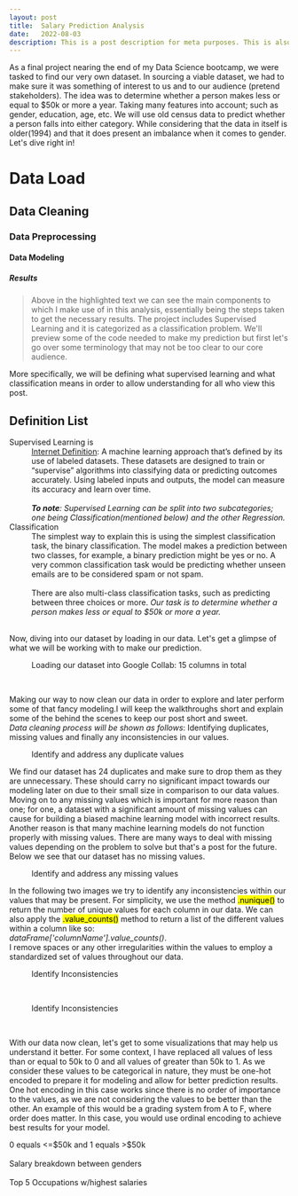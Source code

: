 ```yaml
---
layout: post
title:  Salary Prediction Analysis
date:   2022-08-03
description: This is a post description for meta purposes. This is also the excerpt of the article that shows up on the index/home page. Change this in the post YAML.
---
```


<p class="intro"><span class="dropcap">As</span> a final project nearing the end of my Data Science bootcamp, we were tasked to find our very own dataset. In sourcing a viable dataset, we had to make sure it was something of interest to us and to our audience (pretend stakeholders). The idea was to determine whether a person makes less or equal to $50k or more a year. Taking many features into account; such as gender, education, age, etc. We will use old census data to predict whether a person falls into either category. While considering that the data in itself is older(1994) and that it does present an imbalance when it comes to gender. Let's dive right in!</p>

# Data Load

## Data Cleaning

### Data Preprocessing 

#### Data Modeling

##### Results


<blockquote>Above in the highlighted text we can see the main components to which I make use of in this analysis, essentially being the steps taken to get the necessary results. The project includes Supervised Learning and it is categorized as a classification problem. We'll preview some of the code needed to make my prediction but first let's go over some terminology that may not be too clear to our core audience.</blockquote>

More specifically, we will be defining what supervised learning and what classification means in order to allow understanding for all who view this post.

## Definition List
<dl>
  <dt>Supervised Learning is</dt>
  <dd><a href="https://www.ibm.com/cloud/blog/supervised-vs-unsupervised-learning">Internet Definition</a>: A machine learning approach that’s defined by its use of labeled datasets. These datasets are designed to train or “supervise” algorithms into classifying data or predicting outcomes accurately. Using labeled inputs and outputs, the model can measure its accuracy and learn over time. <br><br><i><b>To note</b>: Supervised Learning can be split into two subcategories; one being Classification(mentioned below) and the other Regression.</i></dd>
  <dt>Classification</dt>
  <dd>The simplest way to explain this is using the simplest classification task, the binary classification. The model makes a prediction between two classes, for example, a binary prediction might be yes or no. A very common classification task would be predicting whether unseen emails are to be considered spam or not spam. <br><br>There are also multi-class classification tasks, such as predicting between three choices or more. <i>Our task is to determine whether a person makes less or equal to $50k or more a year.</i></dd>
</dl>

<br>
Now, diving into our dataset by loading in our data. Let's get a glimpse of what we will be working with to make our prediction.

<figure>
<img src="/assets/img/import-data-Salary-Pred.PNG" alt="">
 <figcaption>Loading our dataset into Google Collab: 15 columns in total</figcaption>
</figure>
<br>

Making our way to now clean our data in order to explore and later perform some of that fancy modeling.I will keep the walkthroughs short and explain some of the behind the scenes to keep our post short and sweet. <br><i>Data cleaning process will be shown as follows</i>: Identifying duplicates, missing values and finally any inconsistencies in our values.

<figure>
<img src="/assets/img/duplicate-values.PNG" alt="">
 <figcaption>Identify and address any duplicate values</figcaption>
</figure>

We find our dataset has 24 duplicates and make sure to drop them as they are unnecessary. These should carry no significant impact towards our modeling later on due to their small size in comparison to our data values. Moving on to any missing values which is important for more reason than one; for one, a dataset with a significant amount of missing values can cause for building a biased machine learning model with incorrect results. Another reason is that many machine learning models do not function properly with missing values. There are many ways to deal with missing values depending on the problem to solve but that's a post for the future. Below we see that our dataset has no missing values.

<figure>
<img src="/assets/img/missing-values.PNG" alt="">
 <figcaption>Identify and address any missing values</figcaption>
</figure>

In the following two images we try to identify any inconsistencies within our values that may be present. For simplicity, we use the method <mark>.nunique()</mark> to return the number of unique values for each column in our data. We can also apply the <mark>.value_counts()</mark> method to return a list of the different values within a column like so: <br><i>dataFrame['columnName'].value_counts()</i>.<br>I remove spaces or any other irregularities within the values to employ a standardized set of values throughout our data. 


<figure>
<img src="/assets/img/inconsistent-1.PNG" alt="">
 <figcaption>Identify Inconsistencies</figcaption>
</figure>
<br>
<figure>
<img src="/assets/img/inconsistent-2.PNG" alt="">
 <figcaption>Identify Inconsistencies</figcaption>
</figure>
<br>

With our data now clean, let's get to some visualizations that may help us understand it better. For some context, I have replaced all values of less than or equal to 50k to 0 and all values of greater than 50k to 1. As we consider these values to be categorical in nature, they must be one-hot encoded to prepare it for modeling and allow for better prediction results. 
<br>One hot encoding in this case works since there is no order of importance to the values, as we are not considering the values to be better than the other. An example of this would be a grading system from A to F, where order does matter. In this case, you would use ordinal encoding to achieve best results for your model.

<img src="/assets/img/salary_breakdown.PNG" alt="">
 <figcaption>0 equals <=$50k and 1 equals >$50k</figcaption>
</figure>
<br>
<img src="/assets/img/salary_gender.PNG" alt="">
 <figcaption>Salary breakdown between genders</figcaption>
</figure>
<br>
<img src="/assets/img/top_5.PNG" alt="">
 <figcaption>Top 5 Occupations w/highest salaries</figcaption>
</figure>
<br>
